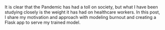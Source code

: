 It is clear that the Pandemic has had a toll on society, but what I have been studying closely is the weight it has had on healthcare workers. In this post, I share my motivation and approach with modeling burnout and creating a Flask app to serve my trained model.
